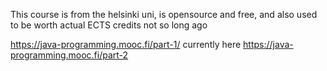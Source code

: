 This course is from the helsinki uni, is opensource and free, and also used to be worth actual ECTS credits not so long ago

https://java-programming.mooc.fi/part-1/
currently here https://java-programming.mooc.fi/part-2
